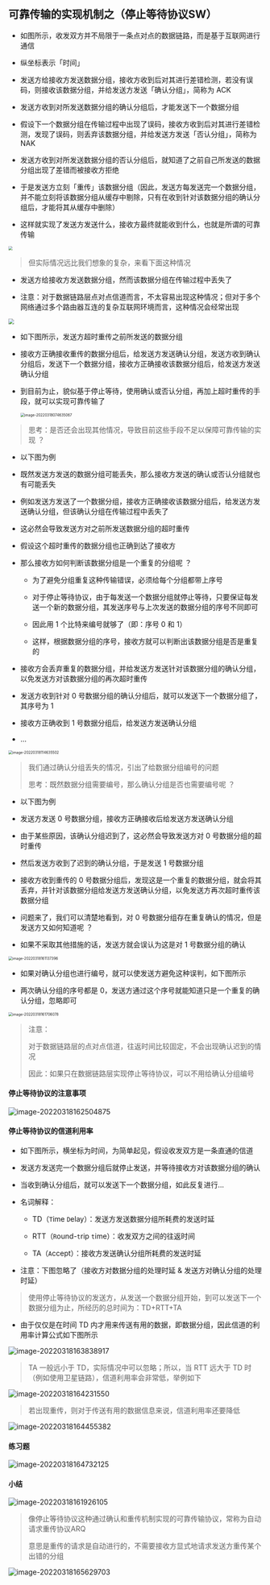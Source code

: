 ## 可靠传输的实现机制之（停止等待协议SW）

- 如图所示，收发双方并不局限于一条点对点的数据链路，而是基于互联网进行通信

- 纵坐标表示「时间」

- 发送方给接收方发送数据分组，接收方收到后对其进行差错检测，若没有误码，则接收该数据分组，并给发送方发送「确认分组」，简称为 ACK

- 发送方收到对所发送数据分组的确认分组后，才能发送下一个数据分组

- 假设下一个数据分组在传输过程中出现了误码，接收方收到后对其进行差错检测，发现了误码，则丢弃该数据分组，并给发送方发送「否认分组」，简称为 NAK

- 发送方收到对所发送数据分组的否认分组后，就知道了之前自己所发送的数据分组出现了差错而被接收方拒绝

- 于是发送方立刻「重传」该数据分组（因此，发送方每发送完一个数据分组，并不能立刻将该数据分组从缓存中剔除，只有在收到针对该数据分组的确认分组后，才能将其从缓存中删除）

- 这样就实现了发送方发送什么，接收方最终就能收到什么，也就是所谓的可靠传输

<img src="https://gitee.com/pj-l/imgs-1/raw/master/image-20220317230318113.png" style="zoom:50%;" />

> 但实际情况远比我们想象的复杂，来看下面这种情况

- 发送方给接收方发送数据分组，然而该数据分组在传输过程中丢失了

- 注意：对于数据链路层点对点信道而言，不太容易出现这种情况；但对于多个网络通过多个路由器互连的复杂互联网环境而言，这种情况会经常出现

<img src="https://gitee.com/pj-l/imgs-1/raw/master/超时重传的原因.png" style="zoom:67%;" />

- 如下图所示，发送方超时重传之前所发送的数据分组

- 接收方正确接收重传的数据分组后，给发送方发送确认分组，发送方收到确认分组后，发送下一个数据分组，接收方正确接收该数据分组后，给发送方发送确认分组

- 到目前为止，貌似基于停止等待，使用确认或否认分组，再加上超时重传的手段，就可以实现可靠传输了
	
	<img src="https://gitee.com/pj-l/imgs-1/raw/master/image-20220318074635067.png" alt="image-20220318074635067" style="zoom:50%;" />

> 思考：是否还会出现其他情况，导致目前这些手段不足以保障可靠传输的实现 ？

- 以下图为例

- 既然发送方发送的数据分组可能丢失，那么接收方发送的确认或否认分组就也有可能丢失

- 例如发送方发送了一个数据分组，接收方正确接收该数据分组后，给发送方发送确认分组，但该确认分组在传输过程中丢失了

- 这必然会导致发送方对之前所发送数据分组的超时重传

- 假设这个超时重传的数据分组也正确到达了接收方

- 那么接收方如何判断该数据分组是一个重复的分组呢 ？

	- 为了避免分组重复这种传输错误，必须给每个分组都带上序号

	- 对于停止等待协议，由于每发送一个数据分组就停止等待，只要保证每发送一个新的数据分组，其发送序号与上次发送的数据分组的序号不同即可

	- 因此用 1 个比特来编号就够了（即：序号 0 和 1）

	- 这样，根据数据分组的序号，接收方就可以判断出该数据分组是否是重复的

- 接收方会丢弃重复的数据分组，并给发送方发送针对该数据分组的确认分组，以免发送方对该数据分组的再次超时重传

- 发送方收到针对 0 号数据分组的确认分组后，就可以发送下一个数据分组了，其序号为 1

- 接收方正确收到 1 号数据分组后，给发送方发送确认分组

- ...

<img src="https://gitee.com/pj-l/imgs-1/raw/master/image-20220318114635502.png" alt="image-20220318114635502" style="zoom:50%;" />

> 我们通过确认分组丢失的情况，引出了给数据分组编号的问题
>
> 思考：既然数据分组需要编号，那么确认分组是否也需要编号呢 ？

- 以下图为例

- 发送方发送 0 号数据分组，接收方正确接收后给发送方发送确认分组

- 由于某些原因，该确认分组迟到了，这必然会导致发送方对 0 号数据分组的超时重传

- 然后发送方收到了迟到的确认分组，于是发送 1 号数据分组

- 接收方收到重传的 0 号数据分组后，发现这是一个重复的数据分组，就会将其丢弃，并针对该数据分组给发送方发送确认分组，以免发送方再次超时重传该数据分组

- 问题来了，我们可以清楚地看到，对 0 号数据分组存在重复确认的情况，但是发送方又如何知道呢 ？

- 如果不采取其他措施的话，发送方就会误认为这是对 1 号数据分组的确认

<img src="https://gitee.com/pj-l/imgs-1/raw/master/image-20220318161137396.png" alt="image-20220318161137396" style="zoom:50%;" />

- 如果对确认分组也进行编号，就可以使发送方避免这种误判，如下图所示

- 两次确认分组的序号都是 0，发送方通过这个序号就能知道只是一个重复的确认分组，忽略即可

<img src="https://gitee.com/pj-l/imgs-1/raw/master/image-20220318161706078.png" alt="image-20220318161706078" style="zoom:50%;" />

> 注意：
>
> 对于数据链路层的点对点信道，往返时间比较固定，不会出现确认迟到的情况
>
> 因此：如果只在数据链路层实现停止等待协议，可以不用给确认分组编号

#### 停止等待协议的注意事项

![image-20220318162504875](https://gitee.com/pj-l/imgs-1/raw/master/image-20220318162504875.png)

#### 停止等待协议的信道利用率

- 如下图所示，横坐标为时间，为简单起见，假设收发双方是一条直通的信道

- 发送方发送完一个数据分组后就停止发送，并等待接收方对该数据分组的确认

- 当收到确认分组后，就可以发送下一个数据分组，如此反复进行...

- 名词解释：

	- TD（`T`ime `D`elay）：发送方发送数据分组所耗费的发送时延

	- RTT（`R`ound-`t`rip `t`ime）：收发双方之间的往返时间

	- TA（`A`ccept）：接收方发送确认分组所耗费的发送时延

- 注意：下图忽略了（接收方对数据分组的处理时延 & 发送方对确认分组的处理时延）

> 使用停止等待协议的发送方，从发送一个数据分组开始，到可以发送下一个数据分组为止，所经历的总时间为：TD+RTT+TA

- 由于仅仅是在时间 TD 内才用来传送有用的数据，即数据分组，因此信道的利用率计算公式如下图所示

![image-20220318163838917](https://gitee.com/pj-l/imgs-1/raw/master/image-20220318163838917.png)

> TA 一般远小于 TD，实际情况中可以忽略；所以，当 RTT 远大于 TD 时（例如使用卫星链路），信道利用率会非常低，举例如下

![image-20220318164231550](https://gitee.com/pj-l/imgs-1/raw/master/image-20220318164231550.png)

> 若出现重传，则对于传送有用的数据信息来说，信道利用率还要降低

![image-20220318164455382](https://gitee.com/pj-l/imgs-1/raw/master/image-20220318164455382.png)

#### 练习题

![image-20220318164732125](https://gitee.com/pj-l/imgs-1/raw/master/image-20220318164732125.png)

#### 小结

![image-20220318161926105](https://gitee.com/pj-l/imgs-1/raw/master/image-20220318161926105.png)

> 像停止等待协议这种通过确认和重传机制实现的可靠传输协议，常称为自动请求重传协议ARQ
> 
> 意思是重传的请求是自动进行的，不需要接收方显式地请求发送方重传某个出错的分组

![image-20220318165629703](https://gitee.com/pj-l/imgs-1/raw/master/image-20220318165629703.png)
